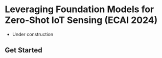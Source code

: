 # Leveraging Foundation Models for Zero-Shot IoT Sensing (ECAI 2024)
- Under construction
## Get Started


